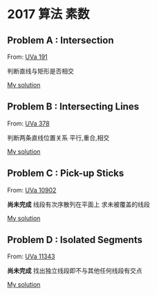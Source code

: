 # 2017 算法 素数
## Problem A : Intersection

From: [UVa 191](Intersection)

判断直线与矩形是否相交

[My solution](https://github.com/HMBSbige/DHU_Algorithm/blob/master/4-%E7%BA%BF/UVa%20191.cpp)

## Problem B : Intersecting Lines

From: [UVa 378](https://uva.onlinejudge.org/index.php?option=onlinejudge&page=show_problem&problem=314)

判断两条直线位置关系 平行,重合,相交

[My solution](https://github.com/HMBSbige/DHU_Algorithm/blob/master/4-%E7%BA%BF/UVa%20378.cpp)

## Problem C : Pick-up Sticks

From: [UVa 10902](https://uva.onlinejudge.org/index.php?option=onlinejudge&page=show_problem&problem=1843)

**尚未完成**
线段有次序散列在平面上 求未被覆盖的线段

[My solution](https://github.com/HMBSbige/DHU_Algorithm/blob/master/4-%E7%BA%BF/UVa%2010902.cpp)

## Problem D : Isolated Segments

From: [UVa 11343](https://uva.onlinejudge.org/index.php?option=com_onlinejudge&Itemid=8&page=show_problem&problem=2318)

**尚未完成**
找出独立线段即不与其他任何线段有交点

[My solution](https://github.com/HMBSbige/DHU_Algorithm/blob/master/4-%E7%BA%BF/UVa%2011343.cpp)

